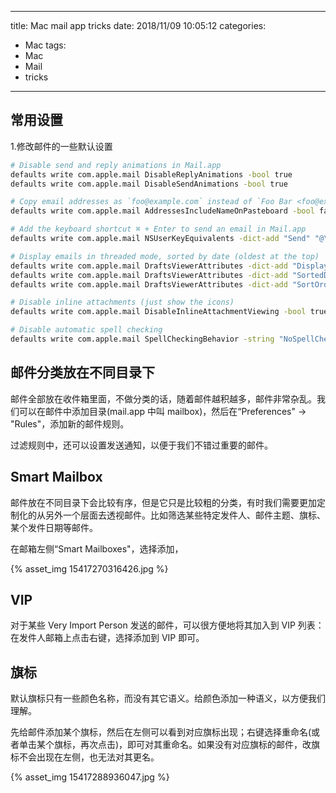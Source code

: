 
---
title:        Mac mail app tricks
date: 2018/11/09 10:05:12
categories:
  - Mac
tags:
  - Mac
  - Mail
  - tricks
---

## 常用设置

1.修改邮件的一些默认设置
```bash
# Disable send and reply animations in Mail.app
defaults write com.apple.mail DisableReplyAnimations -bool true
defaults write com.apple.mail DisableSendAnimations -bool true

# Copy email addresses as `foo@example.com` instead of `Foo Bar <foo@example.com>` in Mail.app
defaults write com.apple.mail AddressesIncludeNameOnPasteboard -bool false

# Add the keyboard shortcut ⌘ + Enter to send an email in Mail.app
defaults write com.apple.mail NSUserKeyEquivalents -dict-add "Send" "@\U21a9"

# Display emails in threaded mode, sorted by date (oldest at the top)
defaults write com.apple.mail DraftsViewerAttributes -dict-add "DisplayInThreadedMode" -string "yes"
defaults write com.apple.mail DraftsViewerAttributes -dict-add "SortedDescending" -string "yes"
defaults write com.apple.mail DraftsViewerAttributes -dict-add "SortOrder" -string "received-date"

# Disable inline attachments (just show the icons)
defaults write com.apple.mail DisableInlineAttachmentViewing -bool true

# Disable automatic spell checking
defaults write com.apple.mail SpellCheckingBehavior -string "NoSpellCheckingEnabled"
```
## 邮件分类放在不同目录下

邮件全部放在收件箱里面，不做分类的话，随着邮件越积越多，邮件非常杂乱。我们可以在邮件中添加目录(mail.app 中叫 mailbox)，然后在“Preferences" -> "Rules"，添加新的邮件规则。

过滤规则中，还可以设置发送通知，以便于我们不错过重要的邮件。

## Smart Mailbox

邮件放在不同目录下会比较有序，但是它只是比较粗的分类，有时我们需要更加定制化的从另外一个层面去透视邮件。比如筛选某些特定发件人、邮件主题、旗标、某个发件日期等邮件。

在邮箱左侧“Smart Mailboxes"，选择添加，

{% asset_img 15417270316426.jpg %}

## VIP

对于某些 Very Import Person 发送的邮件，可以很方便地将其加入到 VIP 列表：在发件人邮箱上点击右键，选择添加到 VIP 即可。

## 旗标

默认旗标只有一些颜色名称，而没有其它语义。给颜色添加一种语义，以方便我们理解。

先给邮件添加某个旗标，然后在左侧可以看到对应旗标出现；右键选择重命名(或者单击某个旗标，再次点击)，即可对其重命名。如果没有对应旗标的邮件，改旗标不会出现在左侧，也无法对其更名。

{% asset_img 15417288936047.jpg %}



